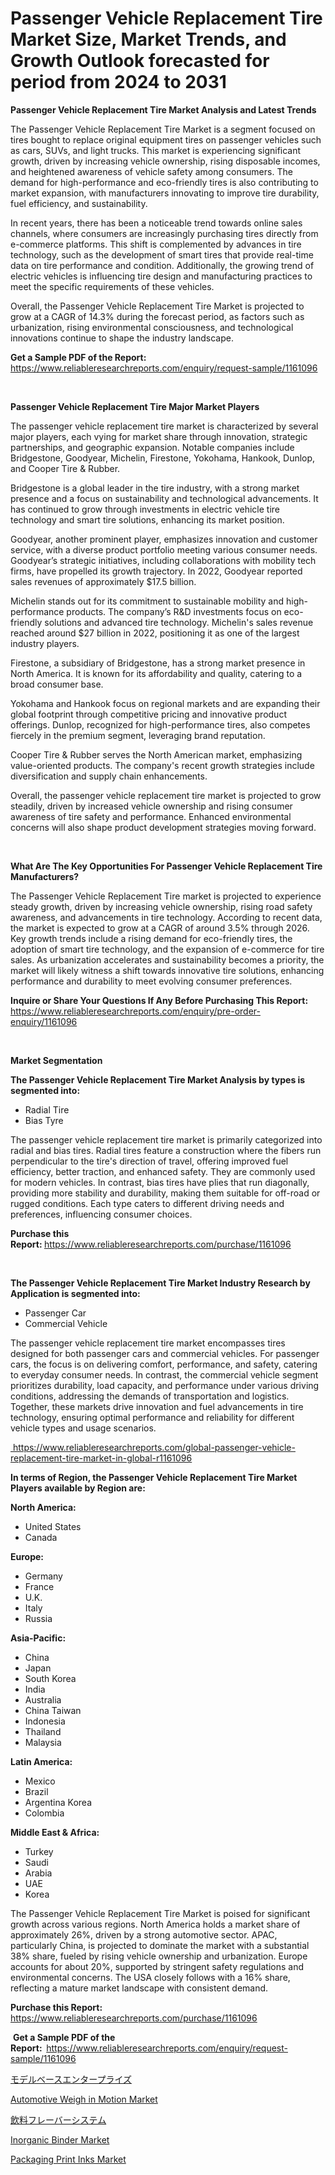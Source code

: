 <p><h1>Passenger Vehicle Replacement Tire Market Size, Market Trends, and Growth Outlook forecasted for period from 2024 to 2031</h1></p><p><strong>Passenger Vehicle Replacement Tire Market Analysis and Latest Trends</strong></p>
<p><p>The Passenger Vehicle Replacement Tire Market is a segment focused on tires bought to replace original equipment tires on passenger vehicles such as cars, SUVs, and light trucks. This market is experiencing significant growth, driven by increasing vehicle ownership, rising disposable incomes, and heightened awareness of vehicle safety among consumers. The demand for high-performance and eco-friendly tires is also contributing to market expansion, with manufacturers innovating to improve tire durability, fuel efficiency, and sustainability.</p><p>In recent years, there has been a noticeable trend towards online sales channels, where consumers are increasingly purchasing tires directly from e-commerce platforms. This shift is complemented by advances in tire technology, such as the development of smart tires that provide real-time data on tire performance and condition. Additionally, the growing trend of electric vehicles is influencing tire design and manufacturing practices to meet the specific requirements of these vehicles.</p><p>Overall, the Passenger Vehicle Replacement Tire Market is projected to grow at a CAGR of 14.3% during the forecast period, as factors such as urbanization, rising environmental consciousness, and technological innovations continue to shape the industry landscape.</p></p>
<p><strong>Get a Sample PDF of the Report:&nbsp;</strong> <a href="https://www.reliableresearchreports.com/enquiry/request-sample/1161096">https://www.reliableresearchreports.com/enquiry/request-sample/1161096</a></p>
<p>&nbsp;</p>
<p><strong>Passenger Vehicle Replacement Tire Major Market Players</strong></p>
<p><p>The passenger vehicle replacement tire market is characterized by several major players, each vying for market share through innovation, strategic partnerships, and geographic expansion. Notable companies include Bridgestone, Goodyear, Michelin, Firestone, Yokohama, Hankook, Dunlop, and Cooper Tire & Rubber.</p><p>Bridgestone is a global leader in the tire industry, with a strong market presence and a focus on sustainability and technological advancements. It has continued to grow through investments in electric vehicle tire technology and smart tire solutions, enhancing its market position.</p><p>Goodyear, another prominent player, emphasizes innovation and customer service, with a diverse product portfolio meeting various consumer needs. Goodyear’s strategic initiatives, including collaborations with mobility tech firms, have propelled its growth trajectory. In 2022, Goodyear reported sales revenues of approximately $17.5 billion.</p><p>Michelin stands out for its commitment to sustainable mobility and high-performance products. The company’s R&D investments focus on eco-friendly solutions and advanced tire technology. Michelin's sales revenue reached around $27 billion in 2022, positioning it as one of the largest industry players.</p><p>Firestone, a subsidiary of Bridgestone, has a strong market presence in North America. It is known for its affordability and quality, catering to a broad consumer base.</p><p>Yokohama and Hankook focus on regional markets and are expanding their global footprint through competitive pricing and innovative product offerings. Dunlop, recognized for high-performance tires, also competes fiercely in the premium segment, leveraging brand reputation.</p><p>Cooper Tire & Rubber serves the North American market, emphasizing value-oriented products. The company's recent growth strategies include diversification and supply chain enhancements.</p><p>Overall, the passenger vehicle replacement tire market is projected to grow steadily, driven by increased vehicle ownership and rising consumer awareness of tire safety and performance. Enhanced environmental concerns will also shape product development strategies moving forward.</p></p>
<p>&nbsp;</p>
<p><strong>What Are The Key Opportunities For Passenger Vehicle Replacement Tire Manufacturers?</strong></p>
<p><p>The Passenger Vehicle Replacement Tire market is projected to experience steady growth, driven by increasing vehicle ownership, rising road safety awareness, and advancements in tire technology. According to recent data, the market is expected to grow at a CAGR of around 3.5% through 2026. Key growth trends include a rising demand for eco-friendly tires, the adoption of smart tire technology, and the expansion of e-commerce for tire sales. As urbanization accelerates and sustainability becomes a priority, the market will likely witness a shift towards innovative tire solutions, enhancing performance and durability to meet evolving consumer preferences.</p></p>
<p><strong>Inquire or Share Your Questions If Any Before Purchasing This Report:</strong> <a href="https://www.reliableresearchreports.com/enquiry/pre-order-enquiry/1161096">https://www.reliableresearchreports.com/enquiry/pre-order-enquiry/1161096</a></p>
<p>&nbsp;</p>
<p><strong>Market Segmentation</strong></p>
<p><strong>The Passenger Vehicle Replacement Tire Market Analysis by types is segmented into:</strong></p>
<p><ul><li>Radial Tire</li><li>Bias Tyre</li></ul></p>
<p><p>The passenger vehicle replacement tire market is primarily categorized into radial and bias tires. Radial tires feature a construction where the fibers run perpendicular to the tire's direction of travel, offering improved fuel efficiency, better traction, and enhanced safety. They are commonly used for modern vehicles. In contrast, bias tires have plies that run diagonally, providing more stability and durability, making them suitable for off-road or rugged conditions. Each type caters to different driving needs and preferences, influencing consumer choices.</p></p>
<p><strong>Purchase this Report:&nbsp;</strong><a href="https://www.reliableresearchreports.com/purchase/1161096">https://www.reliableresearchreports.com/purchase/1161096</a></p>
<p>&nbsp;</p>
<p><strong>The Passenger Vehicle Replacement Tire Market Industry Research by Application is segmented into:</strong></p>
<p><ul><li>Passenger Car</li><li>Commercial Vehicle</li></ul></p>
<p><p>The passenger vehicle replacement tire market encompasses tires designed for both passenger cars and commercial vehicles. For passenger cars, the focus is on delivering comfort, performance, and safety, catering to everyday consumer needs. In contrast, the commercial vehicle segment prioritizes durability, load capacity, and performance under various driving conditions, addressing the demands of transportation and logistics. Together, these markets drive innovation and fuel advancements in tire technology, ensuring optimal performance and reliability for different vehicle types and usage scenarios.</p></p>
<p><a href="https://www.reliableresearchreports.com/global-passenger-vehicle-replacement-tire-market-in-global-r1161096">&nbsp;https://www.reliableresearchreports.com/global-passenger-vehicle-replacement-tire-market-in-global-r1161096</a></p>
<p><strong>In terms of Region, the Passenger Vehicle Replacement Tire Market Players available by Region are:</strong></p>
<p>
    <p> <strong> North America: </strong>
        <ul>
            <li>United States</li>
            <li>Canada</li>
        </ul>
        </p> 
    <p> <strong> Europe: </strong>
        <ul>
            <li>Germany</li>
            <li>France</li>
            <li>U.K.</li>
            <li>Italy</li>
            <li>Russia</li>
        </ul>
        </p> 
    <p> <strong> Asia-Pacific: </strong>
        <ul>
            <li>China</li>
            <li>Japan</li>
            <li>South Korea</li>
            <li>India</li>
            <li>Australia</li>
            <li>China Taiwan</li>
            <li>Indonesia</li>
            <li>Thailand</li>
            <li>Malaysia</li>
        </ul>
        </p> 
    <p> <strong> Latin America: </strong>
        <ul>
            <li>Mexico</li>
            <li>Brazil</li>
            <li>Argentina Korea</li>
            <li>Colombia</li>
        </ul>
        </p> 
    <p> <strong> Middle East & Africa: </strong>
        <ul>
            <li>Turkey</li>
            <li>Saudi</li>
            <li>Arabia</li>
            <li>UAE</li>
            <li>Korea</li>
        </ul>
    </p>
    </p>
<p><p>The Passenger Vehicle Replacement Tire Market is poised for significant growth across various regions. North America holds a market share of approximately 26%, driven by a strong automotive sector. APAC, particularly China, is projected to dominate the market with a substantial 38% share, fueled by rising vehicle ownership and urbanization. Europe accounts for about 20%, supported by stringent safety regulations and environmental concerns. The USA closely follows with a 16% share, reflecting a mature market landscape with consistent demand.</p></p>
<p><strong>Purchase this Report: </strong><a href="https://www.reliableresearchreports.com/purchase/1161096">https://www.reliableresearchreports.com/purchase/1161096</a></p>
<p>&nbsp;<strong>Get a Sample PDF of the Report:&nbsp;&nbsp;</strong><a href="https://www.reliableresearchreports.com/enquiry/request-sample/1161096">https://www.reliableresearchreports.com/enquiry/request-sample/1161096</a></p>
<p><strong></strong></p>
<p><p><a href="https://medium.com/@melliestracke2023/model-based-enterprise-market-%E3%81%AE%E3%82%B0%E3%83%AD%E3%83%BC%E3%83%90%E3%83%AB%E5%B8%82%E5%A0%B4%E6%A6%82%E8%A6%81%E3%81%AF-%E4%B8%96%E7%95%8C%E3%81%8A%E3%82%88%E3%81%B3%E4%B8%BB%E8%A6%81%E5%B8%82%E5%A0%B4%E3%81%AB%E3%81%8A%E3%81%91%E3%82%8B%E6%A5%AD%E7%95%8C%E3%81%AB%E5%BD%B1%E9%9F%BF%E3%82%92%E4%B8%8E%E3%81%88%E3%82%8B%E4%B8%BB%E8%A6%81%E3%81%AA%E3%83%88%E3%83%AC%E3%83%B3%E3%83%89%E3%81%AB%E3%81%A4%E3%81%84%E3%81%A6-%E7%8B%AC%E8%87%AA%E3%81%AE%E8%A6%96%E7%82%B9%E3%82%92%E6%8F%90%E4%BE%9B%E3%81%97%E3%81%BE%E3%81%99-64fac1cb350b">モデルベースエンタープライズ</a></p><p><a href="https://www.linkedin.com/pulse/automotive-weigh-motion-market-indicators-size-regional-ruqkc?trackingId=Ln%2F13JzySUe4L0E1yPAQGg%3D%3D">Automotive Weigh in Motion Market</a></p><p><a href="https://medium.com/@melliestracke2023/beverage-flavoring-systems-market-%E3%81%AE%E3%82%B0%E3%83%AD%E3%83%BC%E3%83%90%E3%83%AB%E5%B8%82%E5%A0%B4%E6%A6%82%E8%A6%81%E3%81%AF-%E4%B8%96%E7%95%8C%E3%81%8A%E3%82%88%E3%81%B3%E4%B8%BB%E8%A6%81%E5%B8%82%E5%A0%B4%E3%81%AB%E3%81%8A%E3%81%91%E3%82%8B%E6%A5%AD%E7%95%8C%E3%81%AB%E5%BD%B1%E9%9F%BF%E3%82%92%E4%B8%8E%E3%81%88%E3%82%8B%E4%B8%BB%E8%A6%81%E3%81%AA%E3%83%88%E3%83%AC%E3%83%B3%E3%83%89%E3%81%AB%E3%81%A4%E3%81%84%E3%81%A6-%E7%8B%AC%E8%87%AA%E3%81%AE%E8%A6%96%E7%82%B9%E3%82%92%E6%8F%90%E4%BE%9B%E3%81%97%E3%81%BE%E3%81%99-8bdeddddc45b">飲料フレーバーシステム</a></p><p><a href="https://issuu.com/reportprime-2/docs/inorganic-binder-market-size-2030.p_e09f2685a1ddd6">Inorganic Binder Market</a></p><p><a href="https://github.com/FahadAhmed712/Market-Research-Report-List-1/blob/main/packaging-print-inks-market.md">Packaging Print Inks Market</a></p></p>